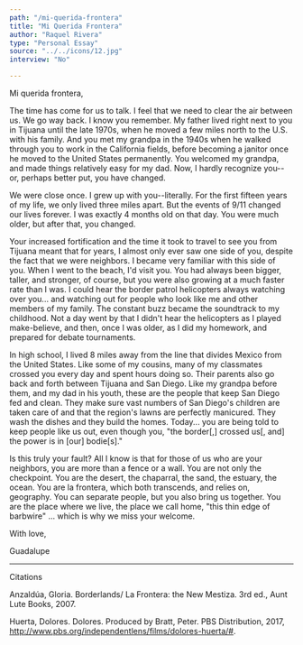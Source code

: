```yaml
---
path: "/mi-querida-frontera"
title: "Mi Querida Frontera"
author: "Raquel Rivera"
type: "Personal Essay"
source: "../../icons/12.jpg"
interview: "No"

---
```


Mi querida frontera,

The time has come for us to talk. I feel that we need to clear the air between us. We go way back. I know you remember. My father lived right next to you in Tijuana until the late 1970s, when he moved a few miles north to the U.S. with his family. And you met my grandpa in the 1940s when he walked through you to work in the California fields, before becoming a janitor once he moved to the United States permanently. You welcomed my grandpa, and made things relatively easy for my dad. Now, I hardly recognize you--or, perhaps better put, you have changed. 

We were close once. I grew up with you--literally. For the first fifteen years of my life, we only lived three miles apart. But the events of 9/11 changed our lives forever. I was exactly 4 months old on that day. You were much older, but after that, you changed. 

Your increased fortification and the time it took to travel to see you from Tijuana meant that for years, I almost only ever saw one side of you, despite the fact that we were neighbors. I became very familiar with this side of you. When I went to the beach, I'd visit you. You had always been bigger, taller, and stronger, of course, but you were also growing at a much faster rate than I was. I could hear the border patrol helicopters always watching over you... and watching out for people who look like me and other members of my family. The constant buzz became the soundtrack to my childhood. Not a day went by that I didn't hear the helicopters as I played make-believe, and then, once I was older, as I did my homework, and prepared for debate tournaments.

In high school, I lived 8 miles away from the line that divides Mexico from the United States. Like some of my cousins, many of my classmates crossed you every day and spent hours doing so. Their parents also go back and forth between Tijuana and San Diego. Like my grandpa before them, and my dad in his youth, these are the people that keep San Diego fed and clean. They make sure vast numbers of San Diego's children are taken care of and that the region's lawns are perfectly manicured. They wash the dishes and they build the homes. Today... you are being told to keep people like us out, even though you, "the border[,] crossed us[, and] the power is in [our] bodie[s]." 

Is this truly your fault? All I know is that for those of us who are your neighbors, you are more than a fence or a wall. You are not only the checkpoint. You are the desert, the chaparral, the sand, the estuary, the ocean. You are la frontera, which both transcends, and relies on, geography. You can separate people, but you also bring us together. You are the place where we live, the place we call home, "this thin edge of barbwire" ... which is why we miss your welcome.

With love, 

Guadalupe

***

Citations

Anzaldúa, Gloria. Borderlands/ La Frontera: the New Mestiza. 3rd ed., Aunt Lute Books, 2007.

Huerta, Dolores. Dolores. Produced by Bratt, Peter. PBS Distribution, 2017, http://www.pbs.org/independentlens/films/dolores-huerta/#.
